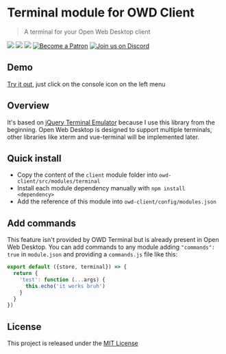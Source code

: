 # Terminal module for OWD Client
> A terminal for your Open Web Desktop client

<p>
    <a href="https://github.com/owdproject/owd-client/blob/master/LICENSE"><img src="https://img.shields.io/badge/license-MIT-green.svg" /></a>
    <a href="https://github.com/owdproject/owd-client"><img src="https://img.shields.io/badge/owd-client-3A9CB6" /></a>
    <a href="https://github.com/topics/owd-modules"><img src="https://img.shields.io/badge/owd-modules-888" /></a>
    <a href="https://hacklover.net/patreon"><img src="https://img.shields.io/badge/become-a%20patron-orange" alt="Become a Patron" /></a>
    <a href="https://hacklover.net/discord"><img src="https://img.shields.io/badge/chat-on%20discord-7289da.svg" alt="Join us on Discord" /></a>
</p>

## Demo
[Try it out](https://hacklover.net), just click on the console icon on the left menu

## Overview
It's based on [jQuery Terminal Emulator](https://github.com/jcubic/jquery.terminal) because I use this library from the beginning.
Open Web Desktop is designed to support multiple terminals, other libraries like xterm and vue-terminal will be implemented later.

## Quick install
- Copy the content of the `client` module folder into `owd-client/src/modules/terminal`
- Install each module dependency manually with `npm install <dependency>`
- Add the reference of this module into `owd-client/config/modules.json`

## Add commands
This feature isn't provided by OWD Terminal but is already present in Open Web Desktop.
You can add commands to any module adding `"commands": true` in `module.json` and providing a `commands.js` file like this:

```js
export default ({store, terminal}) => {
  return {
    'test': function (...args) {  
      this.echo('it works bruh')
    }
  }
})
```

## License
This project is released under the [MIT License](LICENSE)